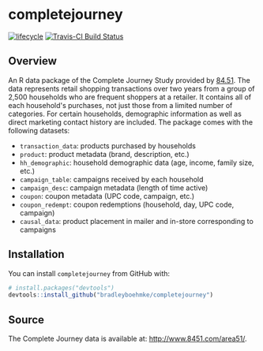 
<!-- README.md is generated from README.Rmd. Please edit that file -->
completejourney
===============

[![lifecycle](https://img.shields.io/badge/lifecycle-maturing-brightgreen.svg)](https://www.tidyverse.org/lifecycle/#stable) [![Travis-CI Build Status](https://travis-ci.org/bradleyboehmke/completejourney.svg?branch=master)](https://travis-ci.org/bradleyboehmke/completejourney)

Overview
--------

An R data package of the Complete Journey Study provided by [84.51](http://www.8451.com). The data represents retail shopping transactions over two years from a group of 2,500 households who are frequent shoppers at a retailer. It contains all of each household's purchases, not just those from a limited number of categories. For certain households, demographic information as well as direct marketing contact history are included. The package comes with the following datasets:

-   `transaction_data`: products purchased by households
-   `product`: product metadata (brand, description, etc.)
-   `hh_demographic`: household demographic data (age, income, family size, etc.)
-   `campaign_table`: campaigns received by each household
-   `campaign_desc`: campaign metadata (length of time active)
-   `coupon`: coupon metadata (UPC code, campaign, etc.)
-   `coupon_redempt`: coupon redemptions (household, day, UPC code, campaign)
-   `causal_data`: product placement in mailer and in-store corresponding to campaigns

Installation
------------

You can install `completejourney` from GitHub with:

``` r
# install.packages("devtools")
devtools::install_github("bradleyboehmke/completejourney")
```

Source
------

The Complete Journey data is available at: <http://www.8451.com/area51/>.
